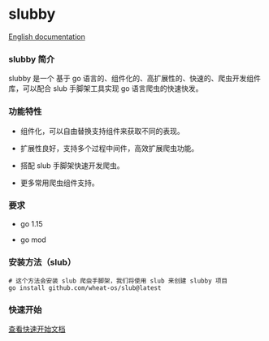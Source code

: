 # slubby

[English documentation](./README.en.md)

### slubby 简介

slubby 是一个 基于 go 语言的、组件化的、高扩展性的、快速的、爬虫开发组件库，可以配合 slub 手脚架工具实现 go 语言爬虫的快速快发。

### 功能特性

- 组件化，可以自由替换支持组件来获取不同的表现。

- 扩展性良好，支持多个过程中间件，高效扩展爬虫功能。

- 搭配 slub 手脚架快速开发爬虫。

- 更多常用爬虫组件支持。

### 要求

- go 1.15

- go mod

### 安装方法（slub）

```shell
# 这个方法会安装 slub 爬虫手脚架，我们将使用 slub 来创建 slubby 项目
go install github.com/wheat-os/slub@latest
```

### 快速开始

[查看快速开始文档](./docs/use/first.md)